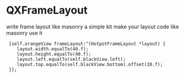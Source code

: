 # QXFrameLayout
write frame layout like masonry
a simple kit make your layout code like masonry 
use it 
```
 [self.orangeView frameLayout:^(HotpotFrameLayout *layout) {
    layout.width.equalTo(40.f);
    layout.height.equalTo(40.f);
    layout.left.equalTo(self.blackView.left);
    layout.top.equalTo(self.blackView.bottom).offset(20.f);
 }];
